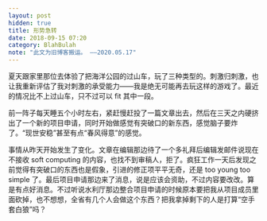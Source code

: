 ```yaml
---
layout: post
hidden: true
title: 形势急转
date: 2018-09-15 07:20
category: BlahBulah
note: "此文为旧博客搬运。 ——2020.05.17"
---
```


夏天跟家里那位去体验了把海洋公园的过山车，玩了三种类型的。刺激归刺激，也让我重新评估了我对刺激的承受能力——我是绝无可能再去玩这样的游戏了。最近的情况比不上过山车，只不过可以 fit 其中一段。

前一阵子每天睡五个小时左右，紧赶慢赶投了一篇文章出去，然后在三天之内硬挤出了一个新的项目申请，同时开始做感觉有突破口的新东西，感觉脑子要炸了。“现世安稳”甚至有点“春风得意”的感觉。

事情从昨天开始发生了变化。文章在编辑那边待了一个多礼拜后编辑发邮件说现在不接收 soft computing 的内容，也找不到审稿人，拒了。疯狂工作一天后发现之前觉得有突破口的东西也是假象，引进的修正项平平无奇，还是 too young too simple 了。最后项目申请那边来了消息，说是应该会资助，不过内容要改改。算是有点好消息。不过听说水利厅那边整合项目申请的时候原本要把我从项目成员里面砍掉，也不想想，全省有几个人会做这个东西？把我拿掉剩下的人是打算“空手套白狼”吗？